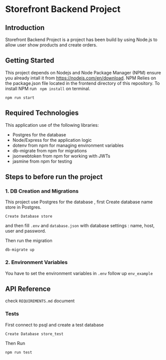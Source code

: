 # Storefront Backend Project

## Introduction
Storefront Backend Project is a project has been build by using Node.js to allow user show products and create orders.

## Getting Started

This project depends on Nodejs and Node Package Manager (NPM) ensure you already intall it from https://nodejs.com/en/download. NPM Relies on the package.json file located in the frontend directory of this repository. To install NPM run `
npm install` on terminal.

```
npm run start
```

## Required Technologies

This application use of the following libraries:
- Postgres for the database
- Node/Express for the application logic
- dotenv from npm for managing environment variables
- db-migrate from npm for migrations
- jsonwebtoken from npm for working with JWTs
- jasmine from npm for testing

## Steps to before run the project

### 1. DB Creation and Migrations

This project use Postgres for the database , first Create database name store in Postgres.
```
Create Database store
```
and then fill `.env` and `database.json` with database settings : name, host, user and password. 

Then run the migration 
```
db-migrate up
```

### 2. Environment Variables

You have to set the environment variables in `.env` follow up `env_example`

## API Reference

check `REQUIREMENTS.md` document

### Tests

First connect to psql and create a test database
```
Create Database store_test
```
Then Run 
```
npm run test
```